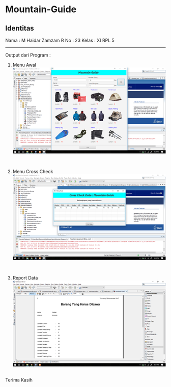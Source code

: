 # Mountain-Guide

<b>Identitas</b>
--------------------------------------------

Nama  : M Haidar Zamzam R
No    : 23
Kelas : XI RPL 5

---------------------------------------------

Output dari Program :

1. Menu Awal <br>
![alt text](https://github.com/haidarzamzam/Mountain-Guide/blob/master/img/Screenshot.png)
<br>

2. Menu Cross Check <br>
![alt text](https://github.com/haidarzamzam/Mountain-Guide/blob/master/img/Screenshot_1.png)
<br>

3. Report Data <br>
![alt text](https://github.com/haidarzamzam/Mountain-Guide/blob/master/img/Screenshot_2.png)

<br>
Terima Kasih 
